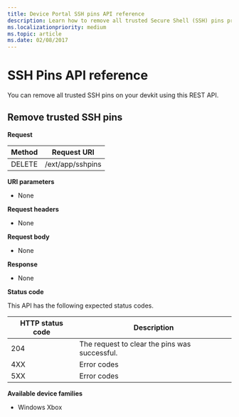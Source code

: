 ```yaml
---
title: Device Portal SSH pins API reference
description: Learn how to remove all trusted Secure Shell (SSH) pins programmatically using the /ext/app/sshpins Xbox Device Portal REST API.
ms.localizationpriority: medium
ms.topic: article
ms.date: 02/08/2017
---
```


# SSH Pins API reference

You can remove all trusted SSH pins on your devkit using this REST API.

## Remove trusted SSH pins

**Request**

| Method | Request URI |
|--------|-------------|
| DELETE | /ext/app/sshpins |

**URI parameters**

- None

**Request headers**

- None

**Request body**

- None

**Response**

- None

**Status code**

This API has the following expected status codes.

| HTTP status code | Description |
|------------------|-------------|
| 204 | The request to clear the pins was successful. |
| 4XX | Error codes |
| 5XX | Error codes |

**Available device families**

* Windows Xbox
